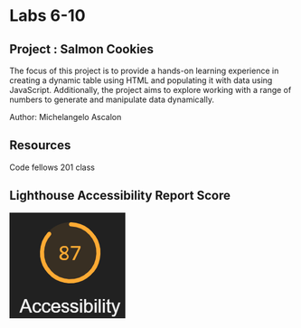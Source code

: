 # Labs 6-10

## Project : Salmon Cookies

The focus of this project is to provide a hands-on learning experience in creating a dynamic table using HTML and populating it with data using JavaScript. Additionally, the project aims to explore working with a range of numbers to generate and manipulate data dynamically.

Author: Michelangelo Ascalon

## Resources

Code fellows 201 class

## Lighthouse Accessibility Report Score

![Accessibility Score](/img/accessibility%20salmon%20cookies.png)

